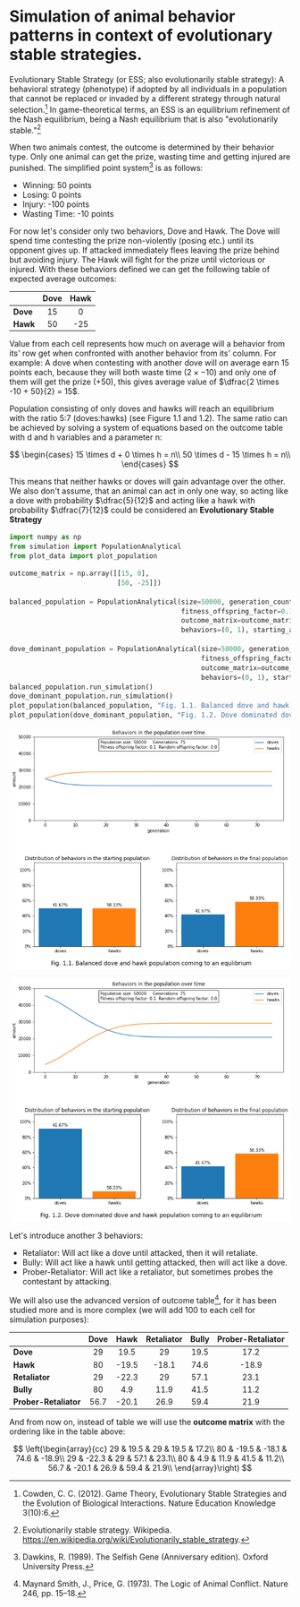 # Simulation of animal behavior patterns in context of evolutionary stable strategies.

Evolutionary Stable Strategy (or ESS; also evolutionarily stable strategy): A behavioral strategy (phenotype) if adopted 
by all individuals in a population that cannot be replaced or invaded by a different strategy through natural 
selection.[^1] In game-theoretical terms, an ESS is an equilibrium refinement of the Nash equilibrium, being a Nash 
equilibrium that is also "evolutionarily stable."[^2]

When two animals contest, the outcome is determined by their behavior type. Only one animal can get the prize, 
wasting time and getting injured are punished. The simplified point system[^3] is as follows:
- Winning: 50 points
- Losing: 0 points
- Injury: -100 points
- Wasting Time: -10 points

For now let's consider only two behaviors, Dove and Hawk. The Dove will spend time contesting the prize non-violently (posing etc.) until its opponent
gives up. If attacked immediately flees leaving the prize behind but avoiding injury. The Hawk will fight for the prize until victorious or injured.
With these behaviors defined we can get the following table of expected average outcomes:

|        |Dove|Hawk|    
|--------|:--:|:--:|
|**Dove**|15  |  0 |
|**Hawk**|50  | -25|
 
Value from each cell represents how much on average will a behavior from its' row get when confronted with another behavior from its' column.
For example: A dove when contesting with another dove will on average earn 15 points each, because they will both waste time 
$(2 \times -10)$ and only one of them will get the prize $(+50)$, this gives average value of $\dfrac{2 \times -10 + 50}{2} = 15$.
 
Population consisting of only doves and hawks will reach an equilibrium with the ratio 5:7 (doves:hawks) (see Figure 1.1 and 1.2). The same ratio can be achieved
by solving a system of equations based on the outcome table with d and h variables and a parameter n:
 
$$
\begin{cases}
15 \times d + 0 \times h = n\\
50 \times d - 15 \times h = n\\
\end{cases}
$$
 
This means that neither hawks or doves will gain advantage over the other. We also don't assume, that an animal can act in only one way,
so acting like a dove with probability $\dfrac{5}{12}$ and acting like a hawk with probability $\dfrac{7}{12}$ could be considered 
an **Evolutionary Stable Strategy**


```python
import numpy as np
from simulation import PopulationAnalytical
from plot_data import plot_population
```


```python
outcome_matrix = np.array([[15, 0],
                           [50, -25]])

balanced_population = PopulationAnalytical(size=50000, generation_count=75,
                                           fitness_offspring_factor=0.1, random_offspring_factor=0.0,
                                           outcome_matrix=outcome_matrix,
                                           behaviors=(0, 1), starting_animal_ratios=(1, 1))

dove_dominant_population = PopulationAnalytical(size=50000, generation_count=75, 
                                                fitness_offspring_factor=0.1, random_offspring_factor=0.0, 
                                                outcome_matrix=outcome_matrix, 
                                                behaviors=(0, 1), starting_animal_ratios=(10, 1))
balanced_population.run_simulation()
dove_dominant_population.run_simulation()
plot_population(balanced_population, "Fig. 1.1. Balanced dove and hawk population coming to an equlibrium")
plot_population(dove_dominant_population, "Fig. 1.2. Dove dominated dove and hawk population coming to an equlibrium")
```


    
![png](readme_figures/output_3_0.png)
    



    
![png](readme_figures/output_3_1.png)
    


Let's introduce another 3 behaviors:
- Retaliator: Will act like a dove until attacked, then it will retaliate.
- Bully: Will act like a hawk until getting attacked, then will act like a dove.
- Prober-Retaliator: Will act like a retaliator, but sometimes probes the contestant by attacking.

We will also use the advanced version of outcome table[^4], for it has been studied more and is more complex 
(we will add 100 to each cell for simulation purposes):

|                     |Dove |Hawk |Retaliator|Bully|Prober-Retaliator| 
|---------------------|:---:|:---:|:--------:|:---:|:---------------:|
|**Dove**             |29   |19.5 |29        |19.5 |17.2             |
|**Hawk**             |80   |-19.5|-18.1     |74.6 |-18.9            |
|**Retaliator**       |29   |-22.3|29        |57.1 |23.1             |
|**Bully**            |80   |4.9  |11.9      |41.5 |11.2             |
|**Prober-Retaliator**|56.7 |-20.1|26.9      |59.4 |21.9             |

And from now on, instead of table we will use the **outcome matrix** with the ordering like in the table above:

$$
\left(\begin{array}{cc} 
29 & 19.5 & 29 & 19.5 & 17.2\\
80 & -19.5 & -18.1 & 74.6 & -18.9\\  
29 & -22.3 & 29 & 57.1 & 23.1\\  
80 & 4.9 & 11.9 & 41.5 & 11.2\\
56.7 & -20.1 & 26.9 & 59.4 & 21.9\\
\end{array}\right)
$$

[^1]: Cowden, C. C. (2012). Game Theory, Evolutionary Stable Strategies and the Evolution of Biological Interactions. Nature Education Knowledge 3(10):6.

[^2]: Evolutionarily stable strategy. Wikipedia. https://en.wikipedia.org/wiki/Evolutionarily_stable_strategy.

[^3]: Dawkins, R. (1989). The Selfish Gene (Anniversary edition). Oxford University Press.

[^4]: Maynard Smith, J., Price, G. (1973). The Logic of Animal Conflict. Nature 246, pp. 15–18.

[^5]: Gale, J., Eaves, L. (1975). Logic of animal conflict. Nature 254, pp. 463.
